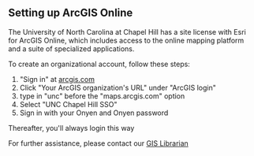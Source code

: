 ## Setting up ArcGIS Online

The University of North Carolina at Chapel Hill has a site license with Esri for ArcGIS Online, which includes access to the online mapping platform and a suite of specialized applications.

To create an organizational account, follow these steps:

1. "Sign in" at [arcgis.com](https://www.arcgis.com/index.html)
2. Click "Your ArcGIS organization's URL" under "ArcGIS login"
3. type in "unc" before the "maps.arcgis.com" option
4. Select "UNC Chapel Hill SSO"
5. Sign in with your Onyen and Onyen password

Thereafter, you'll always login this way

For further assistance, please contact our [GIS Librarian](https://library.unc.edu/data/gis-assistance/)